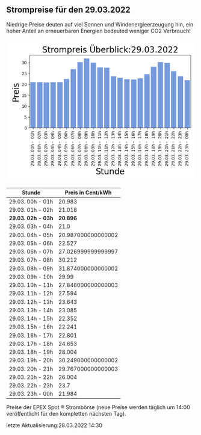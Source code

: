 
## Strompreise für den 29.03.2022

Niedrige Preise deuten auf viel Sonnen und Windenergieerzeugung hin, ein hoher Anteil an erneuerbaren Energien bedeuted weniger CO2 Verbrauch!

![Strompreis übersicht](imgs/strompreis_uebersicht.png)

| Stunde | Preis in Cent/kWh |
|---|---|
| 29.03. 00h -  01h | 20.983 | 
| 29.03. 01h -  02h | 21.018 | 
| **29.03. 02h -  03h** | **20.896** | 
| 29.03. 03h -  04h | 21.0 | 
| 29.03. 04h -  05h | 20.987000000000002 | 
| 29.03. 05h -  06h | 22.527 | 
| 29.03. 06h -  07h | 27.026999999999997 | 
| 29.03. 07h -  08h | 30.212 | 
| 29.03. 08h -  09h | 31.874000000000002 | 
| 29.03. 09h -  10h | 29.99 | 
| 29.03. 10h -  11h | 27.848000000000003 | 
| 29.03. 11h -  12h | 27.594 | 
| 29.03. 12h -  13h | 23.643 | 
| 29.03. 13h -  14h | 23.085 | 
| 29.03. 14h -  15h | 22.352 | 
| 29.03. 15h -  16h | 22.241 | 
| 29.03. 16h -  17h | 22.801 | 
| 29.03. 17h -  18h | 24.653 | 
| 29.03. 18h -  19h | 28.004 | 
| 29.03. 19h -  20h | 30.249000000000002 | 
| 29.03. 20h -  21h | 29.767000000000003 | 
| 29.03. 21h -  22h | 26.004 | 
| 29.03. 22h -  23h | 23.7 | 
| 29.03. 23h -  00h | 21.984 | 

Preise der EPEX Spot ® Strombörse (neue Preise werden täglich um 14:00 veröffentlicht für den kompletten nächsten Tag).

letzte Aktualisierung:28.03.2022 14:30
